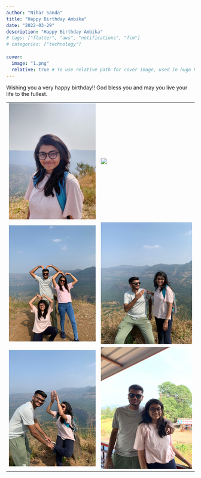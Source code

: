 ```yaml
---
author: "Nihar Sanda"
title: "Happy Birthday Ambika"
date: "2022-03-29"
description: "Happy Birthday Ambika"
# tags: ["flutter", "aws", "notifications", "fcm"]
# categories: ["technology"]

cover:
  image: "1.png"
  relative: true # To use relative path for cover image, used in hugo Page-bundles
---
```


Wishing you a very happy birthday!! God bless you and may you live your life to the fullest.

<table>
  <tr>
    <td><img src="1.jpg"></td>
    <td><img src="2.jpg"></td>
  </tr>
  <tr>
    <td><img src="3.jpg"></td>
    <td><img src="4.jpg"></td>
  </tr>
  <tr>
    <td><img src="5.jpg"></td>
    <td><img src="6.jpg"></td>
  </tr>
</table>
